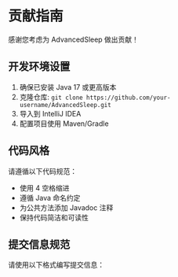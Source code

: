 # 贡献指南

感谢您考虑为 AdvancedSleep 做出贡献！

## 开发环境设置

1. 确保已安装 Java 17 或更高版本
2. 克隆仓库: `git clone https://github.com/your-username/AdvancedSleep.git`
3. 导入到 IntelliJ IDEA
4. 配置项目使用 Maven/Gradle

## 代码风格

请遵循以下代码规范：
- 使用 4 空格缩进
- 遵循 Java 命名约定
- 为公共方法添加 Javadoc 注释
- 保持代码简洁和可读性

## 提交信息规范

请使用以下格式编写提交信息：